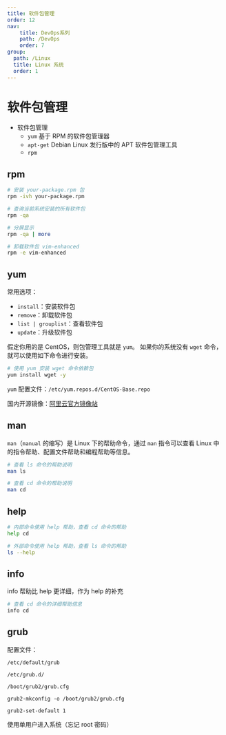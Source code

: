 ```yaml
---
title: 软件包管理
order: 12
nav:
    title: DevOps系列
    path: /DevOps
    order: 7
group:
  path: /Linux
  title: Linux 系统
  order: 1
---
```


# 软件包管理

- 软件包管理
  - `yum` 基于 RPM 的软件包管理器
  - `apt-get` Debian Linux 发行版中的 APT 软件包管理工具
  - `rpm`

## rpm

```bash
# 安装 your-package.rpm 包
rpm -ivh your-package.rpm

# 查询当前系统安装的所有软件包
rpm -qa

# 分屏显示
rpm -qa | more

# 卸载软件包 vim-enhanced
rpm -e vim-enhanced
```

## yum

常用选项：

- `install`：安装软件包
- `remove`：卸载软件包
- `list | grouplist`：查看软件包
- `update`：升级软件包

假定你用的是 CentOS，则包管理工具就是 `yum`。
如果你的系统没有 `wget` 命令，就可以使用如下命令进行安装。

```bash
# 使用 yum 安装 wget 命令依赖包
yum install wget -y
```

`yum` 配置文件：`/etc/yum.repos.d/CentOS-Base.repo`

国内开源镜像：[阿里云官方镜像站](https://developer.aliyun.com/mirror/)

## man

`man`（`manual` 的缩写）是 Linux 下的帮助命令，通过 `man` 指令可以查看 Linux 中的指令帮助、配置文件帮助和编程帮助等信息。

```bash
# 查看 ls 命令的帮助说明
man ls

# 查看 cd 命令的帮助说明
man cd
```

## help

```bash
# 内部命令使用 help 帮助，查看 cd 命令的帮助
help cd

# 外部命令使用 help 帮助，查看 ls 命令的帮助
ls --help
```

## info

info 帮助比 help 更详细，作为 help 的补充

```bash
# 查看 cd 命令的详细帮助信息
info cd
```

## grub

配置文件：

```
/etc/default/grub

/etc/grub.d/

/boot/grub2/grub.cfg

grub2-mkconfig -o /boot/grub2/grub.cfg

grub2-set-default 1
```

使用单用户进入系统（忘记 root 密码）
